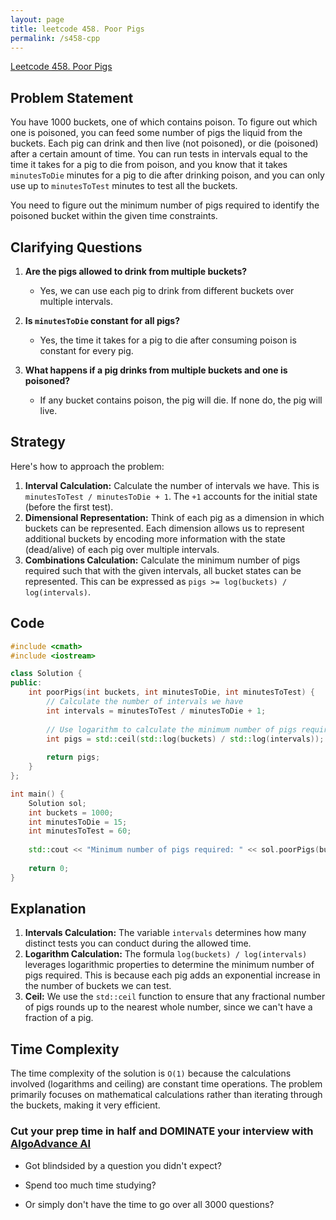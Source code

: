 ```yaml
---
layout: page
title: leetcode 458. Poor Pigs
permalink: /s458-cpp
---
```

[Leetcode 458. Poor Pigs](https://algoadvance.github.io/algoadvance/l458)
## Problem Statement

You have 1000 buckets, one of which contains poison. To figure out which one is poisoned, you can feed some number of pigs the liquid from the buckets. Each pig can drink and then live (not poisoned), or die (poisoned) after a certain amount of time. You can run tests in intervals equal to the time it takes for a pig to die from poison, and you know that it takes `minutesToDie` minutes for a pig to die after drinking poison, and you can only use up to `minutesToTest` minutes to test all the buckets.

You need to figure out the minimum number of pigs required to identify the poisoned bucket within the given time constraints.

## Clarifying Questions

1. **Are the pigs allowed to drink from multiple buckets?**
   - Yes, we can use each pig to drink from different buckets over multiple intervals.
   
2. **Is `minutesToDie` constant for all pigs?**
   - Yes, the time it takes for a pig to die after consuming poison is constant for every pig.

3. **What happens if a pig drinks from multiple buckets and one is poisoned?**
   - If any bucket contains poison, the pig will die. If none do, the pig will live.

## Strategy

Here's how to approach the problem:
1. **Interval Calculation:** Calculate the number of intervals we have. This is `minutesToTest / minutesToDie + 1`. The `+1` accounts for the initial state (before the first test).
2. **Dimensional Representation:** Think of each pig as a dimension in which buckets can be represented. Each dimension allows us to represent additional buckets by encoding more information with the state (dead/alive) of each pig over multiple intervals.
3. **Combinations Calculation:** Calculate the minimum number of pigs required such that with the given intervals, all bucket states can be represented. This can be expressed as `pigs >= log(buckets) / log(intervals)`.

## Code

```cpp
#include <cmath>
#include <iostream>

class Solution {
public:
    int poorPigs(int buckets, int minutesToDie, int minutesToTest) {
        // Calculate the number of intervals we have
        int intervals = minutesToTest / minutesToDie + 1;
        
        // Use logarithm to calculate the minimum number of pigs required
        int pigs = std::ceil(std::log(buckets) / std::log(intervals));
        
        return pigs;
    }
};

int main() {
    Solution sol;
    int buckets = 1000;
    int minutesToDie = 15;
    int minutesToTest = 60;
    
    std::cout << "Minimum number of pigs required: " << sol.poorPigs(buckets, minutesToDie, minutesToTest) << std::endl;
    
    return 0;
}
```

## Explanation

1. **Intervals Calculation:** The variable `intervals` determines how many distinct tests you can conduct during the allowed time.
2. **Logarithm Calculation:** The formula `log(buckets) / log(intervals)` leverages logarithmic properties to determine the minimum number of pigs required. This is because each pig adds an exponential increase in the number of buckets we can test.
3. **Ceil:** We use the `std::ceil` function to ensure that any fractional number of pigs rounds up to the nearest whole number, since we can't have a fraction of a pig.

## Time Complexity

The time complexity of the solution is `O(1)` because the calculations involved (logarithms and ceiling) are constant time operations. The problem primarily focuses on mathematical calculations rather than iterating through the buckets, making it very efficient.


### Cut your prep time in half and DOMINATE your interview with [AlgoAdvance AI](https://algoAdvance.com)

- Got blindsided by a question you didn't expect?

- Spend too much time studying?

- Or simply don't have the time to go over all 3000 questions?


